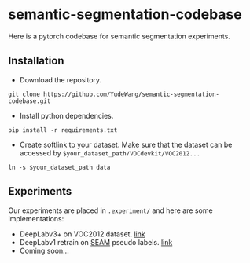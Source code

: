 # semantic-segmentation-codebase
Here is a pytorch codebase for semantic segmentation experiments.


## Installation
- Download the repository.
```
git clone https://github.com/YudeWang/semantic-segmentation-codebase.git
```
- Install python dependencies.
```
pip install -r requirements.txt
```
- Create softlink to your dataset. Make sure that the dataset can be accessed by `$your_dataset_path/VOCdevkit/VOC2012...`
```
ln -s $your_dataset_path data
```

## Experiments
Our experiments are placed in `.experiment/` and here are some implementations:
- DeepLabv3+ on VOC2012 dataset. [link](https://github.com/YudeWang/semantic-segmentation-codebase/experiment/deeplabv3+voc)
- DeepLabv1 retrain on [SEAM](https://github.com/YudeWang/SEAM) pseudo labels. [link](https://github.com/YudeWang/semantic-segmentation-codebase/experiment/deeplabv3+voc)
- Coming soon...
